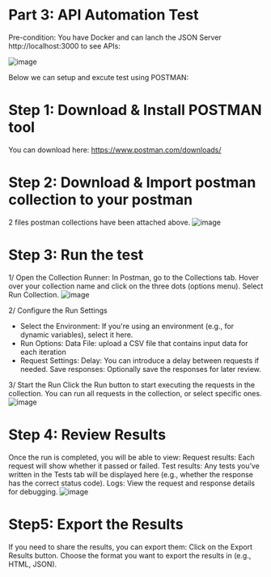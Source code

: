 # Part 3: API Automation Test

Pre-condition: You have Docker and can lanch the JSON Server http://localhost:3000 to see APIs:

![image](https://github.com/user-attachments/assets/7cb43590-2154-466f-b8dc-e493f7b0af96)


Below we can setup and excute test using POSTMAN:
# Step 1: Download & Install POSTMAN tool
You can download here: https://www.postman.com/downloads/
# Step 2: Download & Import postman collection to your postman
2 files postman collections have been attached above.
![image](https://github.com/user-attachments/assets/076b2826-5ecc-47dc-bdf1-e30ab628c6c8)

# Step 3: Run the test
1/ Open the Collection Runner:
In Postman, go to the Collections tab.
Hover over your collection name and click on the three dots (options menu).
Select Run Collection.
![image](https://github.com/user-attachments/assets/d4c8f582-63d7-449d-afb9-76cd9561f0b0)


2/ Configure the Run Settings
+ Select the Environment: If you're using an environment (e.g., for dynamic variables), select it here.
+ Run Options: Data File: upload a CSV file that contains input data for each iteration
+ Request Settings:
Delay: You can introduce a delay between requests if needed.
Save responses: Optionally save the responses for later review.

3/ Start the Run
Click the Run button to start executing the requests in the collection. You can run all requests in the collection, or select specific ones. 
![image](https://github.com/user-attachments/assets/c9e3dc7e-2089-431c-a4ba-67e68a620e20)


# Step 4: Review Results
Once the run is completed, you will be able to view:
Request results: Each request will show whether it passed or failed.
Test results: Any tests you’ve written in the Tests tab will be displayed here (e.g., whether the response has the correct status code).
Logs: View the request and response details for debugging.
![image](https://github.com/user-attachments/assets/15d43763-25ec-4aca-a165-e215d46202cd)


 # Step5: Export the Results
If you need to share the results, you can export them:
Click on the Export Results button.
Choose the format you want to export the results in (e.g., HTML, JSON).

